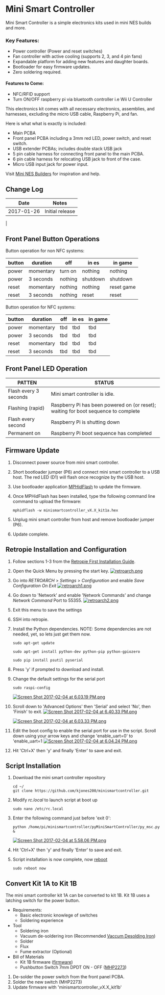 # Mini Smart Controller

Mini Smart Controller is a simple electronics kits used in mini NES builds and more.

### Key Features:
- Power controller (Power and reset switches)
- Fan controller with active cooling (supports 2, 3, and 4 pin fans)
- Expandable platform for adding new features and daughter boards.
- Bootloader for easy firmware updates.
- Zero soldering required.

#### Features to Come:
- NFC/RFID support
- Turn ON/OFF raspberry pi via bluetooth controller i.e Wii U Controller

This electronics kit comes with all necessary electronics, assemblies, and harnesses, excluding the micro USB cable, Raspberry Pi, and fan.

Here is what what is exactly is included:

- Main PCBA
- Front panel PCBA including a 3mm red LED, power switch, and reset switch.
- USB extender PCBAs; includes double stack USB jack
- 5 pin cable harness for connecting front panel to the main PCBA.
- 6 pin cable harness for relocating USB jack to front of the case.
- Micro USB input jack for power input.

Visit [Mini NES Builders](https://www.facebook.com/groups/miniNESbuilders/) for inspiration and help.

## Change Log
| Date       	| Notes           	|
|------------	|-----------------	|
| 2017-01-26 	| Initial release 	|
|

## Front Panel Button Operations

Button operation for non NFC systems:

|  button 	   | duration   | off        | in es      | in game    |
| ------------ | ----------	| ---------- | ---------- | ---------- |
| power        | momentary  | turn on    | nothing    | nothing    |
| power        | 3 seconds  | nothing    | shutdown   | shutdown   |
| reset        | momentary  | nothing    | nothing    | reset game | 
| reset        | 3 seconds  | nothing    | reset      | reset      |

Button operation for NFC systems:

|  button 	   | duration   | off        | in es      | in game    |
| ------------ | ----------	| ---------- | ---------- | ---------- |
| power        | momentary  | tbd        | tbd        | tbd        |   
| power        | 3 seconds  | tbd        | tbd        | tbd        |
| reset        | momentary  | tbd        | tbd        | tbd        | 
| reset        | 3 seconds  | tbd        | tbd        | tbd        |



## Front Panel LED Operation
| PATTEN              	| STATUS                                                                             	|
|---------------------	|------------------------------------------------------------------------------------	|
| Flash every 3 seconds 	| Mini smart controller is idle.                                                     	|
| Flashing (rapid)    	| Raspberry Pi has been powered on (or reset); waiting for boot sequence to complete 	|
| Flash every second   	| Raspberry Pi is shutting down                                                      	|
| Permanent on        	| Raspberry Pi boot sequence has completed                                           	|


## Firmware Update
1. Disconnect power source from mini smart controller.
2. Short bootloader jumper (P6) and connect mini smart controller to a USB host. The red LED (D1) will flash once recognize by the USB host.
3. Use bootloader application [MPHidFlash](https://github.com/ApertureLabsLtd/mphidflash/tree/master/binaries) to update the firmware.
4. Once MPHidFlash has been installed, type the following command line command to upload the firmware:

    ```
    mphidflash -w minismartcontroller_vX.X_kit1a.hex
    ```
5. Unplug mini smart controller from host and remove bootloader jumper (P6).
6. Update complete.

## Retropie Installation and Configuration
1. Follow sections 1-3 from the [Retropie First Installation Guide](https://github.com/RetroPie/RetroPie-Setup/wiki/First-Installation#hardware-needed).

2. Open the Quick Menu by pressing the start key.
    [![retroarch.png](https://s25.postimg.org/c7x8loq6n/retroarch.png)](https://postimg.org/image/asvnwyp3f/)
3. Go into *RETROARCH* > *Settings* > *Configuration* and enable *Save Configuration On Exit*
    [![retroarch1.png](https://s25.postimg.org/gv3angdjj/retroarch1.png)](https://postimg.org/image/wgkm7ephn/)
4. Go down to 'Network' and enable 'Network Commands' and change *Network Command* Port to 55355.
    [![retroarch2.png](https://s25.postimg.org/93mkow9e7/retroarch2.png)](https://postimg.org/image/44z2ad5l7/)
5. Exit this menu to save the settings
6. SSH into retropie.
7. Install the Python dependencies. NOTE: Some dependencies are not needed, yet, so lets just get them now.
    
    ```
    sudo apt-get update
    
    sudo apt-get install python-dev python-pip python-gpiozero
    
    sudo pip install psutil pyserial
    ```
8. Press 'y' if prompted to download and install.
9. Change the default settings for the serial port

    ```
    sudo raspi-config
    ```
    [![Screen Shot 2017-02-04 at 6.03.19 PM.png](https://s25.postimg.org/9a09rzij3/Screen_Shot_2017_02_04_at_6_03_19_PM.png)](https://postimg.org/image/3ltz13e6j/)
10. Scroll down to 'Advanced Options' then 'Serial' and select 'No', then 'Finish' to exit.
    [![Screen Shot 2017-02-04 at 6.40.33 PM.png](https://s25.postimg.org/82mbzrsen/Screen_Shot_2017_02_04_at_6_40_33_PM.png)](https://postimg.org/image/jrqbnqjd7/)
    
    [![Screen Shot 2017-02-04 at 6.03.33 PM.png](https://s25.postimg.org/4cmp6vgjz/Screen_Shot_2017_02_04_at_6_03_33_PM.png)](https://postimg.org/image/dx6btr5vv/)
11. Edit the boot config to enable the serial port for use in the script.  Scroll down using your arrow keys and change 'enable_uart=0' to 'enable_uart=1
    [![Screen Shot 2017-02-04 at 6.04.24 PM.png](https://s25.postimg.org/65plv71qn/Screen_Shot_2017_02_04_at_6_04_24_PM.png)](https://postimg.org/image/qpuftohhn/)
12. Hit 'Ctrl+X' then 'y' and finally 'Enter' to save and exit.

## Script Installation
1. Download the mini smart controller repository

    ```
    cd ~/
    git clone https://github.com/kjones200/minismartcontroller.git
    ```
2. Modify *rc.local* to launch script at boot up

    ```
    sudo nano /etc/rc.local
    ```
3. Enter the following command just before 'exit 0':

    ```
    python /home/pi/minismartcontroller/pyMiniSmartController/py_msc.py &
    ```
    [![Screen Shot 2017-02-04 at 5.58.06 PM.png](https://s25.postimg.org/5cd02kvpr/Screen_Shot_2017_02_04_at_5_58_06_PM.png)](https://postimg.org/image/f9o0vn3bf/)
4. Hit 'Ctrl+X' then 'y' and finally 'Enter' to save and exit.
5. Script installation is now complete, now [reboot](https://www.youtube.com/watch?v=fuEJWmxWkKw)

    ```
    sudo reboot now
    ```

## Convert Kit 1A to Kit 1B

The mini smart controller kit 1A can be converted to kit 1B.  Kit 1B uses a latching switch for the power button.

- Requirements:
    - Basic electronic knowlege of switches
    - Soldering experience
- Tool
    - Soldering iron
    - Vacuum de-soldering iron (Recommended [Vaccum Desolding Iron](https://www.amazon.com/Science-Purchase-Desoldering-Iron/dp/B00CUKTH2A/ref=sr_1_9?ie=UTF8&qid=1485560615&sr=8-9&keywords=vacuum+desoldering+iron))
    - Solder
    - Flux
    - Fume extractor (Optional)
- Bill of Materials
    - Kit 1B firmware ([firmware](https://github.com/kjones200/minismartcontroller/tree/master/firmware))
    - Pushbutton Switch 7mm DPDT ON - OFF ([MHP2273](http://www.mouser.com/ProductDetail/Apem/MHPS2273/?qs=sGAEpiMZZMvxtGF7dlGNpiWIsZK%2fBfC0yZ1ZBCme%252brc%3d))


1. De-solder the power switch from the front panel PCBA.
2. Solder the new switch (MHP2273)
3. Update firmware with 'minismartcontroller_vX.X_kit1b'
